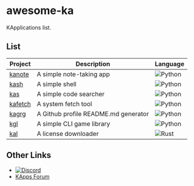 # awesome-ka
KApplications list.
## List
| Project | Description | Language |
| ------- | ----------- | -------- |
| [kanote](https://github.com/Camroku/kanote) | A simple note-taking app | ![Python](https://img.shields.io/badge/python-3670A0?style=for-the-badge&logo=python&logoColor=ffdd54) |
| [kash](https://github.com/Camroku/kash) | A simple shell | ![Python](https://img.shields.io/badge/python-3670A0?style=for-the-badge&logo=python&logoColor=ffdd54) |
| [kas](https://github.com/Camroku/kas) | A simple code searcher | ![Python](https://img.shields.io/badge/python-3670A0?style=for-the-badge&logo=python&logoColor=ffdd54) |
| [kafetch](https://github.com/Camroku/kafetch) | A system fetch tool | ![Python](https://img.shields.io/badge/python-3670A0?style=for-the-badge&logo=python&logoColor=ffdd54) |
| [kagrg](https://github.com/Camroku/kagrg) | A Github profile README.md generator | ![Python](https://img.shields.io/badge/python-3670A0?style=for-the-badge&logo=python&logoColor=ffdd54) |
| [kgl](https://github.com/Camroku/kgl) | A simple CLI game library | ![Python](https://img.shields.io/badge/python-3670A0?style=for-the-badge&logo=python&logoColor=ffdd54) |
| [kal](https://github.com/Camroku/kal) | A license downloader | ![Rust](https://img.shields.io/badge/rust-%23000000.svg?style=for-the-badge&logo=rust&logoColor=white) |


## Other Links
* [![Discord](https://img.shields.io/badge/kaserver-%237289DA.svg?style=for-the-badge&logo=discord&logoColor=white)](https://discord.gg/umXVyvMdbN)
* [KApps Forum](https://kapps.camroku.xyz/)
